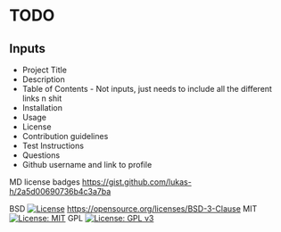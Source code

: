 # TODO

## Inputs
- Project Title
- Description
- Table of Contents - Not inputs, just needs to include all the different links n shit
- Installation
- Usage
- License
- Contribution guidelines
- Test Instructions
- Questions
- Github username and link to profile





MD license badges
https://gist.github.com/lukas-h/2a5d00690736b4c3a7ba

BSD
[![License](https://img.shields.io/badge/License-Boost%201.0-lightblue.svg)](https://www.boost.org/LICENSE_1_0.txt)
https://opensource.org/licenses/BSD-3-Clause
MIT
[![License: MIT](https://img.shields.io/badge/License-MIT-yellow.svg)](https://opensource.org/licenses/MIT)
GPL
[![License: GPL v3](https://img.shields.io/badge/License-GPLv3-blue.svg)](https://www.gnu.org/licenses/gpl-3.0)